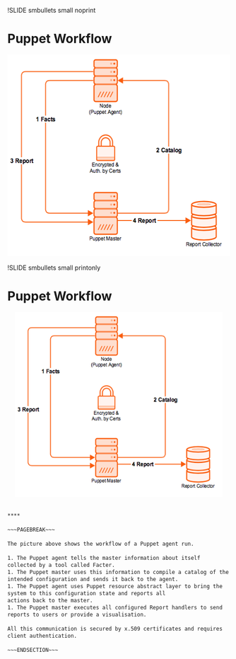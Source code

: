!SLIDE smbullets small noprint
# Puppet Workflow

<center><img src="./_images/puppet_workflow.png" style="width:516px;height:456px;" alt="Workflow"/></center>

!SLIDE smbullets small printonly
# Puppet Workflow

<center><img src="./_images/puppet_workflow.png" style="width:470px;height:418px;" alt="Workflow"/></center>

~~~SECTION:handouts~~~

****

~~~PAGEBREAK~~~

The picture above shows the workflow of a Puppet agent run.

1. The Puppet agent tells the master information about itself collected by a tool called Facter.
1. The Puppet master uses this information to compile a catalog of the intended configuration and sends it back to the agent.
1. The Puppet agent uses Puppet resource abstract layer to bring the system to this configuration state and reports all
actions back to the master.
1. The Puppet master executes all configured Report handlers to send reports to users or provide a visualisation.

All this communication is secured by x.509 certificates and requires client authentication.

~~~ENDSECTION~~~

